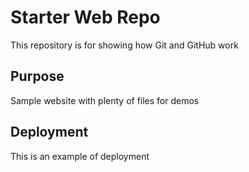 # Starter Web Repo

This repository is for showing how Git and GitHub work

## Purpose

Sample website with plenty of files for demos

## Deployment

This is an example of deployment